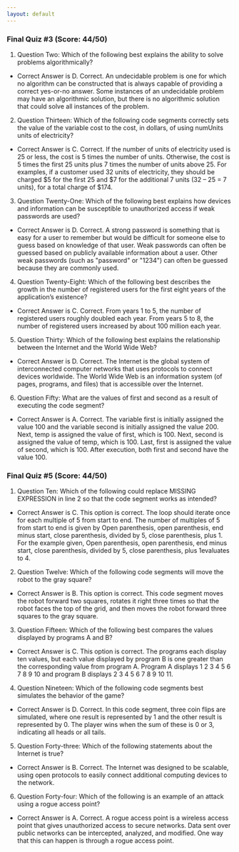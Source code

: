 ```yaml
---
layout: default
---
```


### Final Quiz #3 (Score: 44/50)
1. Question Two: Which of the following best explains the ability to solve problems algorithmically?
* Correct Answer is D. Correct. An undecidable problem is one for which no algorithm can be constructed that is always capable of providing a correct yes-or-no answer. Some instances of an undecidable problem may have an algorithmic solution, but there is no algorithmic solution that could solve all instances of the problem.
2. Question Thirteen: Which of the following code segments correctly sets the value of the variable cost to the cost, in dollars, of using numUnits units of electricity?
* Correct Answer is C. Correct. If the number of units of electricity used is 25 or less, the cost is 5 times the number of units. Otherwise, the cost is 5 times the first 25 units plus 7 times the number of units above 25. For examples, if a customer used 32 units of electricity, they should be charged $5 for the first 25 and $7 for the additional 7 units (32 – 25 = 7 units), for a total charge of $174. 
3. Question Twenty-One: Which of the following best explains how devices and information can be susceptible to unauthorized access if weak passwords are used?
* Correct Answer is D. Correct. A strong password is something that is easy for a user to remember but would be difficult for someone else to guess based on knowledge of that user. Weak passwords can often be guessed based on publicly available information about a user. Other weak passwords (such as "password" or "1234") can often be guessed because they are commonly used.
4. Question Twenty-Eight: Which of the following best describes the growth in the number of registered users for the first eight years of the application’s existence?
* Correct Answer is C. Correct. From years 1 to 5, the number of registered users roughly doubled each year. From years 5 to 8, the number of registered users increased by about 100 million each year.
5. Question Thirty: Which of the following best explains the relationship between the Internet and the World Wide Web?
* Correct Answer is D. Correct. The Internet is the global system of interconnected computer networks that uses protocols to connect devices worldwide. The World Wide Web is an information system (of pages, programs, and files) that is accessible over the Internet.
6. Question Fifty: What are the values of first and second as a result of executing the code segment?
* Correct Answer is A. Correct. The variable first is initially assigned the value 100 and the variable second is initially assigned the value 200. Next, temp is assigned the value of first, which is 100. Next, second is assigned the value of temp, which is 100. Last, first is assigned the value of second, which is 100. After execution, both first and second have the value 100.

### Final Quiz #5 (Score: 44/50)
1. Question Ten: Which of the following could replace MISSING EXPRESSION  in line 2 so that the code segment works as intended?
* Correct Answer is C. This option is correct. The loop should iterate once for each multiple of 5 from start to end. The number of multiples of 5 from start to end is given by Open parenthesis, open parenthesis, end minus start, close parenthesis, divided by 5, close parenthesis, plus 1. For the example given, Open parenthesis, open parenthesis, end minus start, close parenthesis, divided by 5, close parenthesis, plus 1evaluates to 4.
2. Question Twelve: Which of the following code segments will move the robot to the gray square?
* Correct Answer is B. This option is correct. This code segment moves the robot forward two squares, rotates it right three times so that the robot faces the top of the grid, and then moves the robot forward three squares to the gray square.
3. Question Fifteen: Which of the following best compares the values displayed by programs A and B?
* Correct Answer is C. This option is correct. The programs each display ten values, but each value displayed by program B is one greater than the
corresponding value from program A. Program A displays 1 2 3 4 5 6 7 8 9 10 and program B displays  2 3 4 5 6 7 8 9 10 11.
4. Question Nineteen: Which of the following code segments best simulates the behavior of the game?
* Correct Answer is D. Correct. In this code segment, three coin flips are simulated, where one result is represented by 1 and the other result is represented by 0. The player wins when the sum of these is 0 or 3, indicating all heads or all tails.
5. Question Forty-three: Which of the following statements about the Internet is true?
* Correct Answer is B. Correct. The Internet was designed to be scalable, using open protocols to easily connect additional computing devices to the network.
6. Question Forty-four: Which of the following is an example of an attack using a rogue access point?
* Correct Answer is A. Correct. A rogue access point is a wireless access point that gives unauthorized access to secure networks. Data sent over public networks can be intercepted, analyzed, and modified. One way that this can happen is through a rogue access point.
